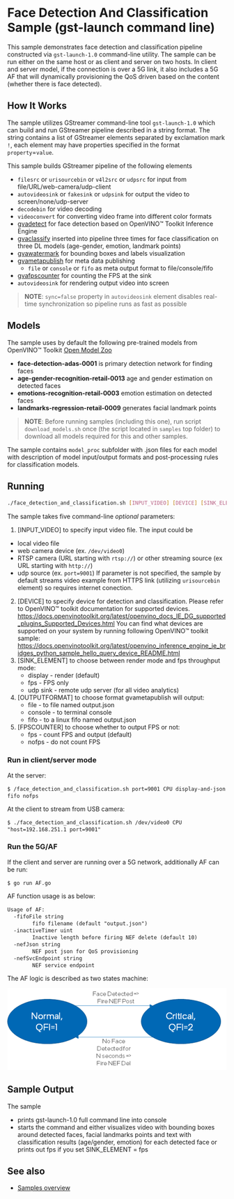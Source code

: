 # Face Detection And Classification Sample (gst-launch command line)

This sample demonstrates face detection and classification pipeline constructed via `gst-launch-1.0` command-line utility. The sample can be run either on the same host or as client and server on two hosts.
In client and server model, if the connection is over a 5G link, it also includes a 5G AF that will dynamically provisioning the QoS driven based on the content (whether there is face detected).

## How It Works
The sample utilizes GStreamer command-line tool `gst-launch-1.0` which can build and run GStreamer pipeline described in a string format.
The string contains a list of GStreamer elements separated by exclamation mark `!`, each element may have properties specified in the format `property`=`value`.

This sample builds GStreamer pipeline of the following elements
* `filesrc` or `urisourcebin` or `v4l2src` or `udpsrc` for input from file/URL/web-camera/udp-client
* `autovideosink` or `fakesink` or `udpsink` for output the video to screen/none/udp-server
* `decodebin` for video decoding
* `videoconvert` for converting video frame into different color formats
* [gvadetect](https://dlstreamer.github.io/elements/gvadetect.html) for face detection based on OpenVINO™ Toolkit Inference Engine
* [gvaclassify](https://dlstreamer.github.io/elements/gvaclassify.html) inserted into pipeline three times for face classification on three DL models (age-gender, emotion, landmark points)
* [gvawatermark](https://dlstreamer.github.io/elements/gvawatermark.html) for bounding boxes and labels visualization
* [gvametapublish](https://dlstreamer.github.io/elements/gvametapublish.html) for meta data publishing
  - `file` or `console` or `fifo` as meta output format to file/console/fifo
* [gvafpscounter](https://dlstreamer.github.io/elements/gvafpscounter.html) for counting the FPS at the sink
* `autovideosink` for rendering output video into screen
> **NOTE**: `sync=false` property in `autovideosink` element disables real-time synchronization so pipeline runs as fast as possible

## Models

The sample uses by default the following pre-trained models from OpenVINO™ Toolkit [Open Model Zoo](https://github.com/openvinotoolkit/open_model_zoo)
*   __face-detection-adas-0001__ is primary detection network for finding faces
*   __age-gender-recognition-retail-0013__ age and gender estimation on detected faces
*   __emotions-recognition-retail-0003__ emotion estimation on detected faces
*   __landmarks-regression-retail-0009__ generates facial landmark points

> **NOTE**: Before running samples (including this one), run script `download_models.sh` once (the script located in `samples` top folder) to download all models required for this and other samples.

The sample contains `model_proc` subfolder with .json files for each model with description of model input/output formats and post-processing rules for classification models.

## Running

```sh
./face_detection_and_classification.sh [INPUT_VIDEO] [DEVICE] [SINK_ELEMENT] [OUTPUTFORMAT] [FPSCOUNTER]
```
The sample takes five command-line *optional* parameters:
1. [INPUT_VIDEO] to specify input video file.
The input could be
* local video file
* web camera device (ex. `/dev/video0`)
* RTSP camera (URL starting with `rtsp://`) or other streaming source (ex URL starting with `http://`)
* udp source (ex. `port=9001`)
If parameter is not specified, the sample by default streams video example from HTTPS link (utilizing `urisourcebin` element) so requires internet conection.
2. [DEVICE] to specify device for detection and classification.
        Please refer to OpenVINO™ toolkit documentation for supported devices.
        https://docs.openvinotoolkit.org/latest/openvino_docs_IE_DG_supported_plugins_Supported_Devices.html
        You can find what devices are supported on your system by running following OpenVINO™ toolkit sample:
        https://docs.openvinotoolkit.org/latest/openvino_inference_engine_ie_bridges_python_sample_hello_query_device_README.html
3. [SINK_ELEMENT] to choose between render mode and fps throughput mode:
    * display - render (default)
    * fps - FPS only
    * udp sink - remote udp server (for all video analytics)
4. [OUTPUTFORMAT] to choose format gvametapublish will output:
    * file - to file named output.json
    * console - to terminal console
    * fifo - to a linux fifo named output.json
5. [FPSCOUNTER] to choose whether to output FPS or not:
    * fps - count FPS and output (default)
    * nofps - do not count FPS

### Run in client/server mode

At the server:
```
$ /face_detection_and_classification.sh port=9001 CPU display-and-json fifo nofps
```

At the client to stream from USB camera:
```
$ ./face_detection_and_classification.sh /dev/video0 CPU "host=192.168.251.1 port=9001"
```

### Run the 5G/AF

If the client and server are running over a 5G network, additionally AF can be run:

```
$ go run AF.go
```

AF function usage is as below:

```
Usage of AF:
  -fifoFile string
        fifo filename (default "output.json")
  -inactiveTimer uint
        Inactive length before firing NEF delete (default 10)
  -nefJson string
        NEF post json for QoS provisioning
  -nefSvcEndpoint string
        NEF service endpoint
```

The AF logic is described as two states machine:

![af_logic](./images/af.png)

## Sample Output

The sample
* prints gst-launch-1.0 full command line into console
* starts the command and either visualizes video with bounding boxes around detected faces, facial landmarks points and text with classification results (age/gender, emotion) for each detected face or
prints out fps if you set SINK_ELEMENT = fps

## See also
* [Samples overview](../../README.md)
